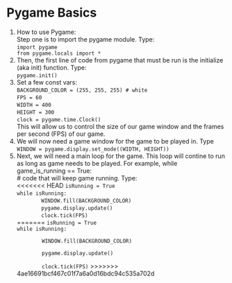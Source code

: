 <!DOCTYPEhtml>
 <html>
  <body>

<h1>Pygame Basics</h1>
<ol>
	<li>How to use Pygame:<br />
	Step one is to import the pygame module. Type:<br /> <code>import pygame<br />from pygame.locals import *</code></li>
	<li>Then, the first line of code from pygame that must be run is the initialize (aka init) function. Type:<br />
	<code>pygame.init()</code></li>
	<li>Set a few const vars:<br />
	<code>BACKGROUND_COLOR = (255, 255, 255) # white</br /></code>
	<code>FPS = 60<br /></code>
	<code>WIDTH = 400</code><br />
	<code>HEIGHT = 300</code><br />
	<code>clock = pygame.time.Clock()</code><br />
	This will allow us to control the size of our game window and the frames per second (FPS) of our game.</li>
	<li>We will now need a game window for the game to be played in. Type<br />
	<code>WINDOW = pygame.display.set_mode((WIDTH, HEIGHT))</code></li>
	<li>Next, we will need a main loop for the game. This loop will contine to run as long as game needs to be played. For example, while game_is_running == True:<br /># code that will keep game running. Type:<br />
<<<<<<< HEAD
	<code>isRunning = True<br /></code>
	<code>while isRunning:</code><br />
	&#8195;&#8195;&#8195;&#8195;<code>WINDOW.fill(BACKGROUND_COLOR)</code><br />
	&#8195;&#8195;&#8195;&#8195;<code>pygame.display.update()</code><br />
	&#8195;&#8195;&#8195;&#8195;<code>clock.tick(FPS)</code></li>
=======
	<code>isRunning = True<br />while isRunning:<br />
		WINDOW.fill(BACKGROUND_COLOR)<br />
	&#8195;&#8195;&#8195;&#8195;pygame.display.update()<br />
	&#8195;&#8195;&#8195;&#8195;clock.tick(FPS)</code></li>
>>>>>>> 4ae16691bcf467c01f7a6a0d16bdc94c535a702d
</ol>

 </body>
</html>
